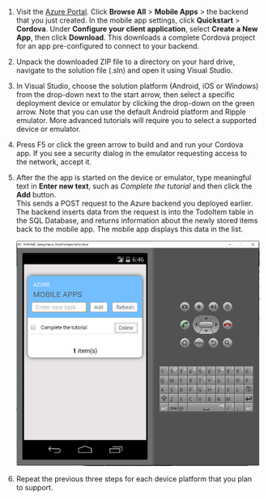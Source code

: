 
1. Visit the [Azure Portal]. Click **Browse All** > **Mobile Apps** > the backend that you just created. In the mobile
   app settings, click **Quickstart** > **Cordova**. Under **Configure your client application**, select **Create a New App**,
   then click **Download**. This downloads a complete Cordova project for an app pre-configured to connect to your backend.
2. Unpack the downloaded ZIP file to a directory on your hard drive, navigate to the solution file (.sln) and open it using Visual Studio.
3. In Visual Studio, choose the solution platform (Android, iOS or Windows) from the drop-down next to the start arrow, then select a specific deployment device or emulator by clicking the drop-down on the green arrow. Note that you can use the default Android platform and Ripple emulator. More advanced tutorials will require you to select a supported device or emulator. 
4. Press F5 or click the green arrow to build and and run your Cordova app. If you see a security dialog in the emulator requesting access to the network, accept it.   
5. After the the app is started on the device or emulator, type meaningful text in **Enter new text**, such as *Complete the tutorial* and then click the **Add** button.  
   This sends a POST request to the Azure backend you deployed earlier. The backend inserts data from the request is into the TodoItem table in the SQL Database, and returns information about the newly stored items back to the mobile app. The mobile app displays this data in the list.
   
    ![](./media/app-service-mobile-cordova-quickstart/quickstart-startup.png)
6. Repeat the previous three steps for each device platform that you plan to support.

[Azure Portal]: https://portal.azure.com/

